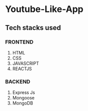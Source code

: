 # Youtube-Like-App

## Tech stacks used

### FRONTEND

1. HTML
2. CSS
3. JAVASCRIPT
4. REACTJS

### BACKEND

1. Express Js
2. Mongoose
3. MongoDB
